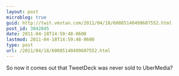 ```yaml
---
layout: post
microblog: true
guid: http://twit.vmstan.com/2011/04/18/60085140499607552.html
post_id: 3042845
date: 2011-04-18T14:59:48-0600
lastmod: 2011-04-18T14:59:48-0600
type: post
url: /2011/04/18/60085140499607552.html
---
```

So now it comes out that TweetDeck was never sold to UberMedia?
